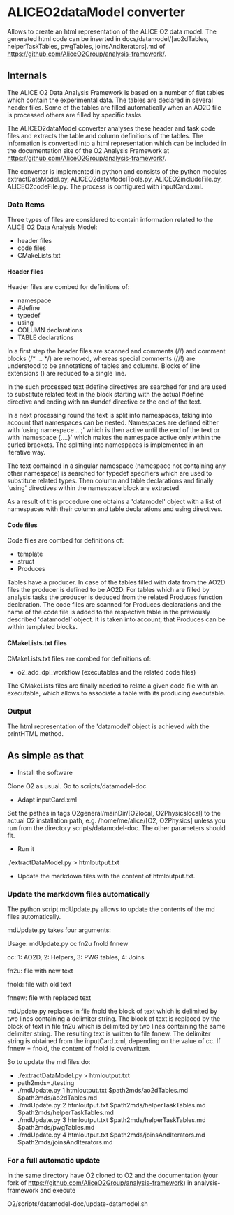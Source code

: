 <!-- doxy
\page refscriptsDatamodel-doc ALICEO2dataModel converter
/doxy -->

# ALICEO2dataModel converter

Allows to create an html representation of the ALICE O2 data model.
The generated html code can be inserted in docs/datamodel/[ao2dTables, helperTaskTables, pwgTables, joinsAndIterators].md of https://github.com/AliceO2Group/analysis-framework/.

## Internals

The ALICE O2 Data Analysis Framework is based on a number of flat tables which contain the experimental data. The tables are declared in several header files. Some of the tables are filled automatically when an AO2D file is processed others are filled by specific tasks.

The ALICEO2dataModel converter analyses these header and task code files and extracts the table and column definitions of the tables. The information is converted into a html representation which can be included in the documentation site of the O2 Analysis Framework at https://github.com/AliceO2Group/analysis-framework/.

The converter is implemented in python and consists of the python modules extractDataModel.py, ALICEO2dataModelTools.py, ALICEO2includeFile.py, ALICEO2codeFile.py. The process is configured with inputCard.xml.


### Data Items

Three types of files are considered to contain information related to the ALICE O2 Data Analysis Model:

- header files
- code files
- CMakeLists.txt

#### Header files
Header files are combed for definitions of:

- namespace
- #define
- typedef
- using
- COLUMN declarations
- TABLE declarations

In a first step the header files are scanned and comments (//) and comment blocks (/* ... */) are removed, whereas special comments (//!) are understood to be annotations of tables and columns. Blocks of line extensions (\) are reduced to a single line.

In the such processed text #define directives are searched for and are used to substitute related text in the block starting with the actual #define directive and ending with an #undef directive or the end of the text.

In a next processing round the text is split into namespaces, taking into account that namespaces can be nested. Namespaces are defined either with 'using namespace ...;' which is then active until the end of the text or with 'namespace {....}' which makes the namespace active only within the curled brackets. The splitting into namespaces is implemented in an iterative way.

The text contained in a singular namespace (namespace not containing any other namespace) is searched for typedef specifiers which are used to substitute related types. Then column and table declarations and finally 'using' directives within the namespace block are extracted.

As a result of this procedure one obtains a 'datamodel' object with a list of namespaces with their column and table declarations and using directives.

#### Code files
Code files are combed for definitions of:

- template
- struct
- Produces

Tables have a producer. In case of the tables filled with data from the AO2D files the producer is defined to be AO2D. For tables which are filled by analysis tasks the producer is deduced from the related Produces function declaration. The code files are scanned for Produces declarations and the name of the code file is added to the respective table in the previously described 'datamodel' object. It is taken into account, that Produces can be within templated blocks.

#### CMakeLists.txt files
CMakeLists.txt files are combed for definitions of:

- o2_add_dpl_workflow (executables and the related code files)

The CMakeLists files are finally needed to relate a given code file with an executable, which allows to associate a table with its producing executable.

### Output

The html representation of the 'datamodel' object is achieved with the printHTML method.


## As simple as that

- Install the software

Clone O2 as usual. Go to scripts/datamodel-doc

- Adapt inputCard.xml

Set the pathes in tags O2general/mainDir/[O2local, O2Physicslocal] to the actual O2 installation path, e.g. /home/me/alice/[O2, O2Physics] unless you run from the directory scripts/datamodel-doc. The other parameters should fit.

- Run it

./extractDataModel.py > htmloutput.txt

- Update the markdown files with the content of htmloutput.txt.


### Update the markdown files automatically

The python script mdUpdate.py allows to update the contents of the md files automatically.

mdUpdate.py takes four arguments:

Usage:
mdUpdate.py cc fn2u fnold fnnew

cc: 1: AO2D, 2: Helpers, 3: PWG tables, 4: Joins

fn2u: file with new text

fnold: file with old text

fnnew: file with replaced text

mdUpdate.py replaces in file fnold the block of text which is delimited by two lines containing a delimiter string. The block of text is replaced by the block of text in file fn2u which is delimited by two lines containing the same delimiter string. The resulting text is written to file fnnew. The delimiter string is obtained from the inputCard.xml, depending on the value of cc. If fnnew = fnold, the content of fnold is overwritten.

So to update the md files do:

- ./extractDataModel.py > htmloutput.txt
- path2mds=./testing
- ./mdUpdate.py 1 htmloutput.txt $path2mds/ao2dTables.md $path2mds/ao2dTables.md
- ./mdUpdate.py 2 htmloutput.txt $path2mds/helperTaskTables.md $path2mds/helperTaskTables.md
- ./mdUpdate.py 3 htmloutput.txt $path2mds/helperTaskTables.md $path2mds/pwgTables.md
- ./mdUpdate.py 4 htmloutput.txt $path2mds/joinsAndIterators.md $path2mds/joinsAndIterators.md

### For a full automatic update

In the same directory have O2 cloned to O2 and the documentation (your fork of https://github.com/AliceO2Group/analysis-framework) in analysis-framework and execute

O2/scripts/datamodel-doc/update-datamodel.sh

